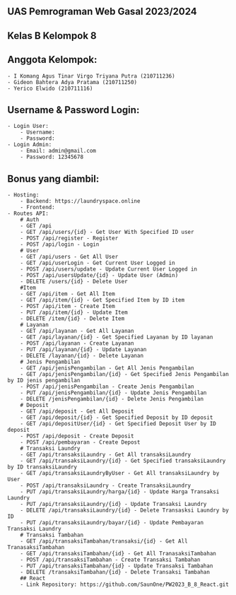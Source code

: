 ## UAS Pemrograman Web Gasal 2023/2024

## Kelas B Kelompok 8

## Anggota Kelompok:
    - I Komang Agus Tinar Virgo Triyana Putra (210711236)
    - Gideon Bahtera Adya Pratama (210711250)
    - Yerico Elwido (210711116)

## Username & Password Login:
    - Login User:
        - Username:
        - Password:
    - Login Admin:
        - Email: admin@gmail.com
        - Password: 12345678

## Bonus yang diambil:
    - Hosting:
        - Backend: https://laundryspace.online
        - Frontend: 
    - Routes API:
        # Auth
        - GET /api
        - GET /api/users/{id} - Get User With Specified ID user
        - POST /api/register - Register
        - POST /api/login - Login
        # User
        - GET /api/users - Get All User
        - GET /api/userLogin - Get Current User Logged in
        - POST /api/users/update - Update Current User Logged in
        - POST /api/usersUpdate/{id} - Update User (Admin)
        - DELETE /users/{id} - Delete User
        #Item
        - GET /api/item - Get All Item
        - GET /api/item/{id} - Get Specified Item by ID item
        - POST /api/item - Create Item
        - PUT /api/item/{id} - Update Item
        - DELETE /item/{id} - Delete Item
        # Layanan
        - GET /api/layanan - Get All Layanan
        - GET /api/layanan/{id} - Get Specified Layanan by ID layanan 
        - POST /api/layanan - Create Layanan
        - PUT /api/layanan/{id} - Update Layanan
        - DELETE /layanan/{id} - Delete Layanan
        # Jenis Pengambilan
        - GET /api/jenisPengambilan - Get All Jenis Pengambilan
        - GET /api/jenisPengambilan/{id} - Get Specified Jenis Pengambilan by ID jenis pengambilan 
        - POST /api/jenisPengambilan - Create Jenis Pengambilan
        - PUT /api/jenisPengambilan/{id} - Update Jenis Pengambilan
        - DELETE /jenisPengambilan/{id} - Delete Jenis Pengambilan
        # Deposit
        - GET /api/deposit - Get All Deposit
        - GET /api/deposit/{id} - Get Specified Deposit by ID deposit 
        - GET /api/depositUser/{id} - Get Specified Deposit User by ID deposit 
        - POST /api/deposit - Create Deposit
        - POST /api/pembayaran - Create Depost
        # Transaksi Laundry
        - GET /api/transaksiLaundry - Get All transaksiLaundry
        - GET /api/transaksiLaundry/{id} - Get Specified transaksiLaundry by ID transaksiLaundry 
        - GET /api/transaksiLaundryByUser - Get All transaksiLaundry by User
        - POST /api/transaksiLaundry - Create TransaksiLaundry
        - PUT /api/transaksiLaundry/harga/{id} - Update Harga Transaksi Laundry
        - PUT /api/transaksiLaundry/{id} - Update Transaksi Laundry
        - DELETE /api/transaksiLaundry/{id} - Delete Transasksi Laundry by ID
        - PUT /api/transaksiLaundry/bayar/{id} - Update Pembayaran Transaksi Laundry
        # Transaksi Tambahan
        - GET /api/transaksiTambahan/transaksi/{id} - Get All TranasaksiTambahan
        - GET /api/transaksiTambahan/{id} - Get All TranasaksiTambahan
        - POST /api/transaksiTambahan - Create Transaksi Tambahan
        - PUT /api/transaksiTambahan/{id} - Update Transaksi Tambahan
        - DELETE /transaksiTambahan/{id} - Delete Transaksi Tambahan
        ## React
        - Link Repository: https://github.com/SaunOne/PW2023_B_8_React.git
